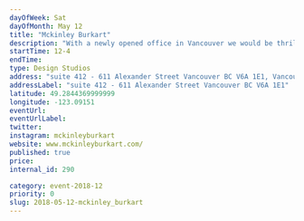 ```yaml
---
dayOfWeek: Sat
dayOfMonth: May 12
title: "Mckinley Burkart"
description: "With a newly opened office in Vancouver we would be thrilled to host an open studio tour to showcase who we are and what we're up to... more details to follow!<br> "
startTime: 12-4
endTime: 
type: Design Studios
address: "suite 412 - 611 Alexander Street Vancouver BC V6A 1E1, Vancouver, BC, Canada"
addressLabel: "suite 412 - 611 Alexander Street Vancouver BC V6A 1E1"
latitude: 49.2844369999999
longitude: -123.09151
eventUrl: 
eventUrlLabel: 
twitter: 
instagram: mckinleyburkart
website: www.mckinleyburkart.com/
published: true
price: 
internal_id: 290

category: event-2018-12
priority: 0
slug: 2018-05-12-mckinley_burkart
---
```

